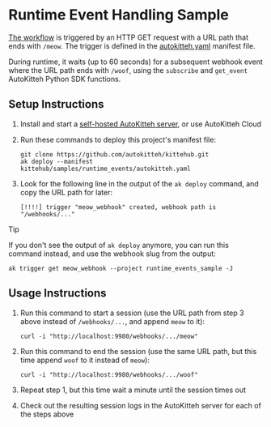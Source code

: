 # Runtime Event Handling Sample

[The workflow](./program.py) is triggered by an HTTP GET request with a URL
path that ends with `/meow`. The trigger is defined in the
[autokitteh.yaml](./autokitteh.yaml) manifest file.

During runtime, it waits (up to 60 seconds) for a subsequent webhook event
where the URL path ends with `/woof`, using the `subscribe` and `get_event`
AutoKitteh Python SDK functions.

## Setup Instructions

1. Install and start a
   [self-hosted AutoKitteh server](https://docs.autokitteh.com/get_started/quickstart),
   or use AutoKitteh Cloud

2. Run these commands to deploy this project's manifest file:

   ```shell
   git clone https://github.com/autokitteh/kittehub.git
   ak deploy --manifest kittehub/samples/runtime_events/autokitteh.yaml
   ```

3. Look for the following line in the output of the `ak deploy` command, and
   copy the URL path for later:

   ```
   [!!!!] trigger "meow_webhook" created, webhook path is "/webhooks/..."
   ```

> [!TIP]
> If you don't see the output of `ak deploy` anymore, you can run this command
> instead, and use the webhook slug from the output:
>
> ```shell
> ak trigger get meow_webhook --project runtime_events_sample -J
> ```

## Usage Instructions

1. Run this command to start a session (use the URL path from step 3 above
   instead of `/webhooks/...`, and append `meow` to it):

   ```shell
   curl -i "http://localhost:9980/webhooks/.../meow"
   ```

2. Run this command to end the session (use the same URL path, but this time
   append `woof` to it instead of `meow`):

   ```shell
   curl -i "http://localhost:9980/webhooks/.../woof"
   ```

3. Repeat step 1, but this time wait a minute until the session times out

4. Check out the resulting session logs in the AutoKitteh server for each of
   the steps above
